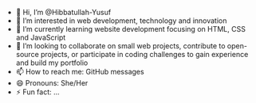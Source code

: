 - 👋 Hi, I’m @Hibbatullah-Yusuf
- 👀 I’m interested in web development, technology and innovation
- 🌱 I’m currently learning website development focusing on HTML, CSS and JavaScript
- 💞️ I’m looking to collaborate on small web projects, contribute to open-source projects, or participate in coding challenges to gain experience and build my portfolio
- 📫 How to reach me: GitHub messages
- 😄 Pronouns: She/Her
- ⚡ Fun fact: ...

<!---
Hibbatullah-Yusuf/Hibbatullah-Yusuf is a ✨ special ✨ repository because its `README.md` (this file) appears on your GitHub profile.
You can click the Preview link to take a look at your changes.
--->

